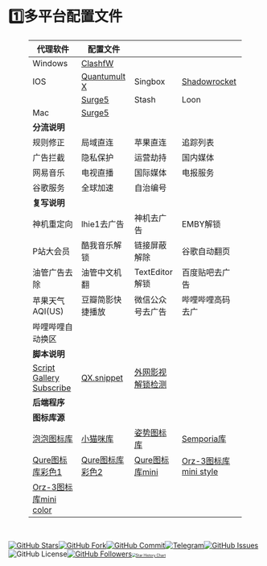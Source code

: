 # 1️⃣多平台配置文件
<figure class='table-figure'><table>
<thead>
<tr><th>代理软件</th><th>配置文件</th><th>&nbsp;</th><th>&nbsp;</th></tr></thead>
<tbody><tr><td>Windows</td><td><a href='https://raw.githubusercontent.com/DaMauu/Gears/main/Templates/ClashfW.yml'>ClashfW</a></td><td>&nbsp;</td><td>&nbsp;</td></tr><tr><td>IOS</td><td><a href='https://raw.githubusercontent.com/DaMauu/Gears/main/Templates/Quantumult%20X.conf'>Quantumult X</a></td><td>Singbox</td><td><a href='https://raw.githubusercontent.com/DaMauu/Gears/main/Templates/Shadowrocket.conf'>Shadowrocket</a></td></tr><tr><td>&nbsp;</td><td><a href='https://raw.githubusercontent.com/DaMauu/Gears/main/Templates/Surge%205.conf'>Surge5</a></td><td>Stash</td><td>Loon</td></tr><tr><td>Mac</td><td><a href='https://raw.githubusercontent.com/DaMauu/Gears/main/Templates/Surge%205.conf'>Surge5</a></td><td>&nbsp;</td><td>&nbsp;</td></tr><tr><td><strong>分流说明</strong></td><td>&nbsp;</td><td>&nbsp;</td><td>&nbsp;</td></tr><tr><td>规则修正</td><td>局域直连</td><td>苹果直连</td><td>追踪列表</td></tr><tr><td>广告拦截</td><td>隐私保护</td><td>运营劫持</td><td>国内媒体</td></tr><tr><td>网易音乐</td><td>电视直播</td><td>国际媒体</td><td>电报服务</td></tr><tr><td>谷歌服务</td><td>全球加速</td><td>自治编号</td><td>&nbsp;</td></tr><tr><td><strong>复写说明</strong></td><td>&nbsp;</td><td>&nbsp;</td><td>&nbsp;</td></tr><tr><td>神机重定向</td><td>lhie1去广告</td><td>神机去广告</td><td>EMBY解锁</td></tr><tr><td>P站大会员</td><td>酷我音乐解锁</td><td>链接屏蔽解除</td><td>谷歌自动翻页</td></tr><tr><td>油管广告去除</td><td>油管中文机翻</td><td>TextEditor解锁</td><td>百度贴吧去广告</td></tr><tr><td>苹果天气AQI(US)</td><td>豆瓣简影快捷播放</td><td>微信公众号去广告</td><td>哔哩哔哩高码去广</td></tr><tr><td>哔哩哔哩自动换区</td><td>&nbsp;</td><td>&nbsp;</td><td>&nbsp;</td></tr><tr><td><strong>脚本说明</strong></td><td>&nbsp;</td><td>&nbsp;</td><td>&nbsp;</td></tr><tr><td><a href='https://raw.githubusercontent.com/DaMauu/Gears/main/Package/QuantumultX/Script Gallery Subscribe.json'>Script Gallery Subscribe</a></td><td><a href='https://raw.githubusercontent.com/Peng-YM/QuanX/master/Tasks/task.json'>QX.snippet</a></td><td><a href='https://raw.githubusercontent.com/Hyseen/Scripts/master/QuantumultX/task.jsontask.json'>外网影视解锁检测</a></td><td>&nbsp;</td></tr><tr><td><strong>后端程序</strong></td><td>&nbsp;</td><td>&nbsp;</td><td>&nbsp;</td></tr><tr><td><strong>图标库源</strong></td><td>&nbsp;</td><td>&nbsp;</td><td>&nbsp;</td></tr><tr><td><a href='https://quantumult.app/x/open-app/ui?module=gallery&amp;type=icon&amp;action=add&amp;content=[    &quot;https%3A%2F%2Fraw.githubusercontent.com%2Ftugepaopao%2FImage-Storage%2Fmaster%2Fother%2FCute.json&quot; ]'>泡泡图标库</a></td><td><a href='https://quantumult.app/x/open-app/ui?module=gallery&amp;type=icon&amp;action=add&amp;content=[    &quot;https%3A%2F%2Fraw.githubusercontent.com%2FYuanxsxs%2FQtumultX%2Fmaster%2FIcon%2FCatcat.json&quot; ]'>小猫咪库</a></td><td><a href='https://quantumult.app/x/open-app/ui?module=gallery&amp;type=icon&amp;action=add&amp;content=[    &quot;https%3A%2F%2Fraw.githubusercontent.com%2FLovedGM%2FQuantumult-X-TuBiao%2Fmain%2Fzishi-cs.json&quot; ]'>姿势图标库</a></td><td><a href='https://quantumult.app/x/open-app/ui?module=gallery&amp;type=icon&amp;action=add&amp;content=[    &quot;https%3A%2F%2Fraw.githubusercontent.com%2FSemporia%2FHand-Painted-icon%2Fmaster%2FSemporia.json&quot; ]'>Semporia库</a></td></tr><tr><td><a href='https://quantumult.app/x/open-app/ui?module=gallery&amp;type=icon&amp;action=add&amp;content=[    &quot;https%3A%2F%2Fgithub.com%2FKoolson%2FQure%2Fraw%2Fmaster%2FOther%2FQureColor-All.json&quot; ]'>Qure图标库彩色1</a></td><td><a href='https://quantumult.app/x/open-app/ui?module=gallery&amp;type=icon&amp;action=add&amp;content=[    &quot;https%3A%2F%2Fraw.githubusercontent.com%2FKoolson%2FQure%2Fmaster%2FOther%2FQureColor.json&quot; ]'>Qure图标库彩色2</a></td><td><a href='https://quantumult.app/x/open-app/ui?module=gallery&amp;type=icon&amp;action=add&amp;content=[    &quot;https%3A%2F%2Fraw.githubusercontent.com%2FKoolson%2FQure%2Fmaster%2FOther%2FQuremini.json&quot; ]'>Qure图标库mini</a></td><td><a href='https://quantumult.app/x/open-app/ui?module=gallery&amp;type=icon&amp;action=add&amp;content=[    &quot;https%3A%2F%2Fgithub.com%2FOrz-3%2Fmini%2Fraw%2Fmaster%2Fmini.json&quot; ]'>Orz-3图标库mini style</a></td></tr><tr><td><a href='https://quantumult.app/x/open-app/ui?module=gallery&amp;type=icon&amp;action=add&amp;content=[    &quot;https%3A%2F%2Fraw.githubusercontent.com%2FOrz-3%2Fmini%2Fmaster%2FminiColor.json&quot; ]'>Orz-3图标库mini color</a></td><td>&nbsp;</td><td>&nbsp;</td><td>&nbsp;</td></tr></tbody>
</table></figure>
<p>&nbsp;</p>


[![GitHub Stars](https://img.shields.io/github/stars/oiozi/Gears)](https://github.com/oiozi/Gears/stargazers)[![GitHub Fork](https://img.shields.io/github/forks/oiozi/Gears)](https://github.com/oiozi/Gears/network/members)[![GitHub Commit](https://img.shields.io/github/commit-activity/m/oiozi/Gears?label=Commits)](https://github.com/doiozi/Gears/commits/master)[![Telegram](https://img.shields.io/badge/Telegram-Channel-33A8E3)](https://t.me/REBIRTHOKAY)[![GitHub Issues](https://img.shields.io/github/issues/oiozi/Gears)](https://github.com/oiozi/Gears/issues)![GitHub License](https://img.shields.io/github/license/mashape/apistatus.svg)[![GitHub Followers](https://img.shields.io/github/followers/oiozi?label=follow&style=social)](https://github.com/oiozi)[<img src="https://api.star-history.com/svg?repos=oiozi/Gears&type=Timeline" alt="Star History Chart" style="zoom: 50%;" />](https://star-history.com/#oiozi/Gears&Timeline)
